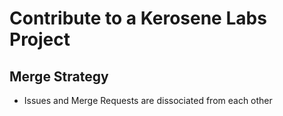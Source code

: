 # Contribute to a Kerosene Labs Project

## Merge Strategy
* Issues and Merge Requests are dissociated from each other